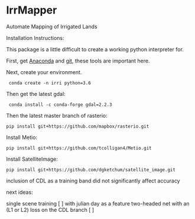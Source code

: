 # IrrMapper
Automate Mapping of Irrigated Lands

Installation Instructions:

This package is a little difficult to create a working python interpreter for.

First, get [Anaconda](anaconda.org) and [git](https://git-scm.com/), these tools
are important here.

Next, create your environment.

``` conda create -n irri python=3.6```

Then get the latest gdal:

``` conda install -c conda-forge gdal=2.2.3```

Then the latest master branch of rasterio:

```pip install git+https://github.com/mapbox/rasterio.git```

Install Metio:

```pip install git+https://github.com/tcolligan4/Metio.git```

Install SatelliteImage:

```pip install git+https://github.com/dgketchum/satellite_image.git```


inclusion of CDL as a training band did not significantly affect accuracy

next ideas:

   single scene training [ ] with julian day as a feature
   two-headed net with an (L1 or L2) loss on the CDL branch [ ]
